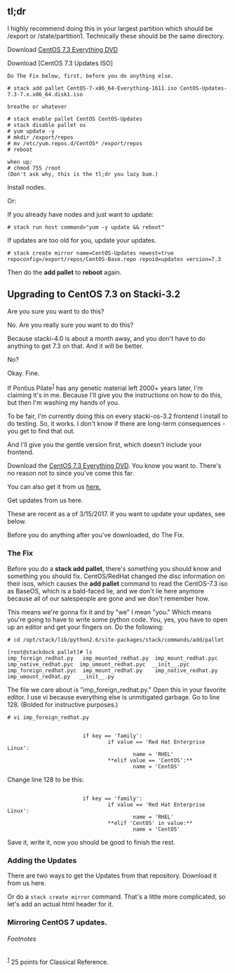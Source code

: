 <h2>tl;dr</h2>
I highly recommend doing this in your largest partition which should be /export or /state/partition1. Technically these should be the same directory.

Download [CentOS 7.3 Everything DVD](http://isoredirect.centos.org/centos/7/isos/x86_64/CentOS-7-x86_64-Everything-1611.iso)

Download [CentOS 7.3 Updates ISO]

```
Do The Fix below, first, before you do anything else.

# stack add pallet CentOS-7-x86_64-Everything-1611.iso CentOS-Updates-7.3-7.x.x86_64.disk1.iso

breathe or whatever

# stack enable pallet CentOS CentOS-Updates
# stack disable pallet os
# yum update -y
# mkdir /export/repos
# mv /etc/yum.repos.d/CentOS* /export/repos
# reboot

when up:
# chmod 755 /root 
(Don't ask why, this is the tl;dr you lazy bum.)
```
Install nodes.

Or:

If you already have nodes and just want to update: 

```
# stack run host command="yum -y update && reboot"
```

If updates are too old for you, update your updates.
```
# stack create mirror name=CentOS-Updates newest=true repoconfig=/export/repos/CentOS-Base.repo repoid=updates version=7.3
```
Then do the **add pallet** to **reboot** again.

<h2>Upgrading to CentOS 7.3 on Stacki-3.2</h2>

Are you sure you want to do this?

No. Are you really sure you want to do this?

Because stacki-4.0 is about a month away, and you don't have to do anything to get 7.3 on that. And it will be better.

No?

Okay. Fine. 

If Pontius Pilate<sup name="a1">[1](#f1)</sup> has any genetic material left 2000+ years later, I'm claiming it's in me. Because I'll give you the instructions on how to do this, but then I'm washing my hands of you.

To be fair, I'm currently doing this on every stacki-os-3.2 frontend I install to do testing. So, it works. I don't know if there are long-term consequences - you get to find that out. 

And I'll give you the gentle version first, which doesn't include your frontend. 

Download the [CentOS 7.3 Everything DVD](http://isoredirect.centos.org/centos/7/isos/x86_64/CentOS-7-x86_64-Everything-1611.iso). You know you want to. There's no reason not to since you've come this far.

You can also get it from us [here.](https://s3.amazonaws.com/stacki/public/os/centos/7/CentOS-7-x86_64-Everything-1611.iso)

Get updates from us here.

These are recent as a of 3/15/2017. If you want to update your updates, see below.

Before you do anything after you've downloaded, do The Fix.

<h3>The Fix</h3>
Before you do a <b>stack add pallet</b>, there's something you should know and something you should fix. CentOS/RedHat changed the disc information on their isos, which causes the <b>add pallet</b> command to read the CentOS-7.3 iso as BaseOS, which is a bald-faced lie, and we don't lie here anymore because all of our salespeople are gone and we don't remember how. 

This means we're gonna fix it and by "we" I mean "you." Which means you're going to have to write some python code. You, yes, you have to open up an editor and get your fingers on. Do the following:

```
# cd /opt/stack/lib/python2.6/site-packages/stack/commands/add/pallet

[root@stackdock pallet]# ls
imp_foreign_redhat.py   imp_mounted_redhat.py  imp_mount_redhat.pyc  imp_native_redhat.pyc  imp_umount_redhat.pyc  __init__.pyc
imp_foreign_redhat.pyc  imp_mount_redhat.py    imp_native_redhat.py  imp_umount_redhat.py   __init__.py

```

The file we care about is "imp_foreign_redhat.py." Open this in your favorite editor. I use vi because everything else is unmitigated garbage. Go to line 128. (Bolded for instructive purposes.)

```
# vi imp_foreign_redhat.py


                        if key == 'family':
                                if value == 'Red Hat Enterprise Linux':
                                        name = 'RHEL'
                                **elif value == 'CentOS':**
                                        name = 'CentOS'
```

Change line 128 to be this:

```

                        if key == 'family':
                                if value == 'Red Hat Enterprise Linux':
                                        name = 'RHEL'
                                **elif 'CentOS' in value:**
                                        name = 'CentOS'
```

Save it, write it, now you should be good to finish the rest. 

<h3>Adding the Updates</h3>
There are two ways to get the Updates from that repository. Download it from us here.

Or do a ```stack create mirror``` command. That's a little more complicated, so let's add an actual html header for it.

<h3>Mirroring CentOS 7 updates.</h3>





<h6>Footnotes</h6>

<sup name="f1">[1](#a1)</sup> 25 points for Classical Reference.